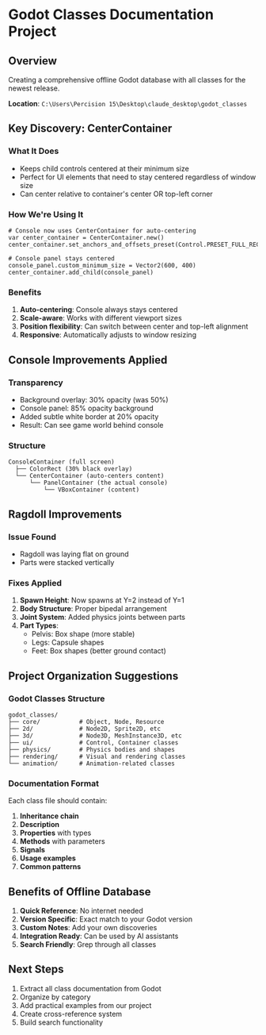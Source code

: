 # Godot Classes Documentation Project

## Overview
Creating a comprehensive offline Godot database with all classes for the newest release.

**Location**: `C:\Users\Percision 15\Desktop\claude_desktop\godot_classes`

## Key Discovery: CenterContainer

### What It Does
- Keeps child controls centered at their minimum size
- Perfect for UI elements that need to stay centered regardless of window size
- Can center relative to container's center OR top-left corner

### How We're Using It
```gdscript
# Console now uses CenterContainer for auto-centering
var center_container = CenterContainer.new()
center_container.set_anchors_and_offsets_preset(Control.PRESET_FULL_RECT)

# Console panel stays centered
console_panel.custom_minimum_size = Vector2(600, 400)
center_container.add_child(console_panel)
```

### Benefits
1. **Auto-centering**: Console always stays centered
2. **Scale-aware**: Works with different viewport sizes
3. **Position flexibility**: Can switch between center and top-left alignment
4. **Responsive**: Automatically adjusts to window resizing

## Console Improvements Applied

### Transparency
- Background overlay: 30% opacity (was 50%)
- Console panel: 85% opacity background
- Added subtle white border at 20% opacity
- Result: Can see game world behind console

### Structure
```
ConsoleContainer (full screen)
  ├── ColorRect (30% black overlay)
  └── CenterContainer (auto-centers content)
      └── PanelContainer (the actual console)
          └── VBoxContainer (content)
```

## Ragdoll Improvements

### Issue Found
- Ragdoll was laying flat on ground
- Parts were stacked vertically

### Fixes Applied
1. **Spawn Height**: Now spawns at Y=2 instead of Y=1
2. **Body Structure**: Proper bipedal arrangement
3. **Joint System**: Added physics joints between parts
4. **Part Types**: 
   - Pelvis: Box shape (more stable)
   - Legs: Capsule shapes
   - Feet: Box shapes (better ground contact)

## Project Organization Suggestions

### Godot Classes Structure
```
godot_classes/
├── core/           # Object, Node, Resource
├── 2d/             # Node2D, Sprite2D, etc
├── 3d/             # Node3D, MeshInstance3D, etc
├── ui/             # Control, Container classes
├── physics/        # Physics bodies and shapes
├── rendering/      # Visual and rendering classes
└── animation/      # Animation-related classes
```

### Documentation Format
Each class file should contain:
1. **Inheritance chain**
2. **Description**
3. **Properties** with types
4. **Methods** with parameters
5. **Signals**
6. **Usage examples**
7. **Common patterns**

## Benefits of Offline Database
1. **Quick Reference**: No internet needed
2. **Version Specific**: Exact match to your Godot version
3. **Custom Notes**: Add your own discoveries
4. **Integration Ready**: Can be used by AI assistants
5. **Search Friendly**: Grep through all classes

## Next Steps
1. Extract all class documentation from Godot
2. Organize by category
3. Add practical examples from our project
4. Create cross-reference system
5. Build search functionality